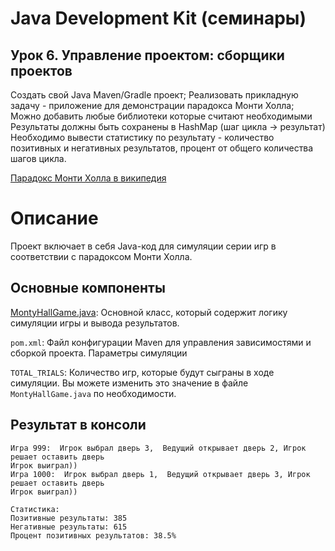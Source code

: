 # Java Development Kit (семинары)
## Урок 6. Управление проектом: сборщики проектов

Создать свой Java Maven/Gradle проект;
Реализовать прикладную задачу - приложение для демонстрации парадокса Монти Холла;
Можно добавить любые библиотеки которые считают необходимыми
Результаты должны быть сохранены в HashMap (шаг цикла -> результат)
Необходимо вывести статистику по результату - количество позитивных и негативных результатов, процент от общего количества шагов цикла.

[Парадокс Монти Холла в википедия](https://ru.wikipedia.org/wiki/Парадокс_Монти_Холла)

# Описание

Проект включает в себя Java-код для симуляции серии игр в соответствии с парадоксом Монти Холла.

## Основные компоненты
[MontyHallGame.java](https://github.com/ShumAhd/Java-Development-Kit-6/blob/main/src/main/java/com/example/MontyHallGame.java): Основной класс, который содержит логику симуляции игры и вывода результатов.

`pom.xml`: Файл конфигурации Maven для управления зависимостями и сборкой проекта.
Параметры симуляции

`TOTAL_TRIALS`: Количество игр, которые будут сыграны в ходе симуляции. Вы можете изменить это значение в файле `MontyHallGame.java` по необходимости.

## Результат в консоли

```agsl
Игра 999:  Игрок выбрал дверь 3,  Ведущий открывает дверь 2, Игрок решает оставить дверь 
Игрок выиграл))
Игра 1000:  Игрок выбрал дверь 1,  Ведущий открывает дверь 3, Игрок решает оставить дверь 
Игрок выиграл))

Статистика:
Позитивные результаты: 385
Негативные результаты: 615
Процент позитивных результатов: 38.5%
```